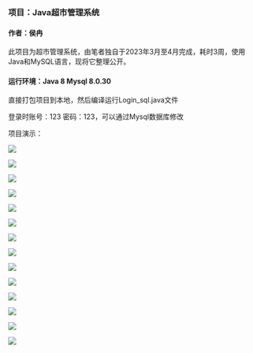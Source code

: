 ### 项目：Java超市管理系统
#### 作者：侯冉
此项目为超市管理系统，由笔者独自于2023年3月至4月完成，耗时3周，使用Java和MySQL语言，现将它整理公开。



#### 运行环境：Java 8 Mysql 8.0.30
直接打包项目到本地，然后编译运行Login_sql.java文件

登录时账号：123 密码：123，可以通过Mysql数据库修改

项目演示：



![](https://github.com/houran255/market_houran/blob/master/README_Assets/1.png "")

![](https://github.com/houran255/market_houran/blob/master/README_Assets/2.png "")

![](https://github.com/houran255/market_houran/blob/master/README_Assets/3.png "")

![](https://github.com/houran255/market_houran/blob/master/README_Assets/4.png "")

![](https://github.com/houran255/market_houran/blob/master/README_Assets/5.png "")

![](https://github.com/houran255/market_houran/blob/master/README_Assets/6.png "")

![](https://github.com/houran255/market_houran/blob/master/README_Assets/7.png "")

![](https://github.com/houran255/market_houran/blob/master/README_Assets/8.png "")

![](https://github.com/houran255/market_houran/blob/master/README_Assets/9.png "")

![](https://github.com/houran255/market_houran/blob/master/README_Assets/10.png "")

![](https://github.com/houran255/market_houran/blob/master/README_Assets/11.png "")

![](https://github.com/houran255/market_houran/blob/master/README_Assets/12.png "")

![](https://github.com/houran255/market_houran/blob/master/README_Assets/13.png "")

![](https://github.com/houran255/market_houran/blob/master/README_Assets/14.png "")
